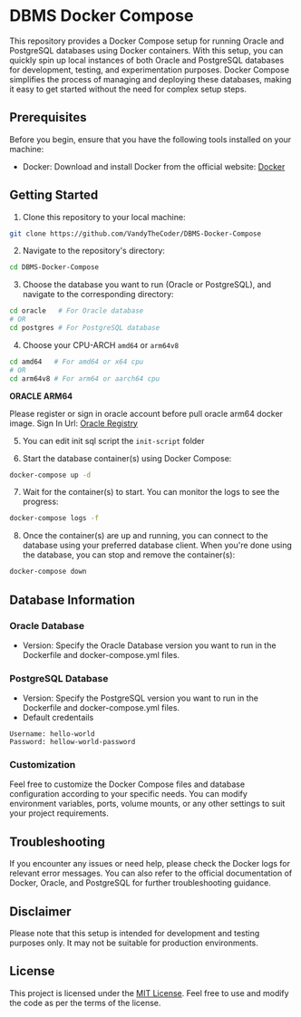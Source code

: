 # DBMS Docker Compose
This repository provides a Docker Compose setup for running Oracle and PostgreSQL databases using Docker containers. With this setup, you can quickly spin up local instances of both Oracle and PostgreSQL databases for development, testing, and experimentation purposes. Docker Compose simplifies the process of managing and deploying these databases, making it easy to get started without the need for complex setup steps.

## Prerequisites
Before you begin, ensure that you have the following tools installed on your machine:

- Docker: Download and install Docker from the official website: [Docker](https://www.docker.com/)

## Getting Started
1. Clone this repository to your local machine:
```sh
git clone https://github.com/VandyTheCoder/DBMS-Docker-Compose
```
2. Navigate to the repository's directory:

```sh
cd DBMS-Docker-Compose
```
3. Choose the database you want to run (Oracle or PostgreSQL), and navigate to the corresponding directory:

```sh
cd oracle   # For Oracle database
# OR
cd postgres # For PostgreSQL database
```
4. Choose your CPU-ARCH `amd64` or `arm64v8`
```sh
cd amd64   # For amd64 or x64 cpu
# OR
cd arm64v8 # For arm64 or aarch64 cpu
```
**ORACLE ARM64**

Please register or sign in oracle account before pull oracle arm64 docker image. Sign In Url: [Oracle Registry](
https://container-registry.oracle.com/ords/f?p=113:4:101545431567646:::4:P4_REPOSITORY,AI_REPOSITORY,AI_REPOSITORY_NAME,P4_REPOSITORY_NAME,P4_EULA_ID,P4_BUSINESS_AREA_ID:9,9,Oracle%20Database%20Enterprise%20Edition,Oracle%20Database%20Enterprise%20Edition,1,0&cs=3qC1e9Z5CUjmysxqjMXQpJfBhaLzmT9SvM53op5DIId_poGL8lR_-PzbjcvnUDY_EcilGn58DKkBNkxIbwbH72A)

5. You can edit init sql script the `init-script` folder

6. Start the database container(s) using Docker Compose:

```sh
docker-compose up -d
```
7. Wait for the container(s) to start. You can monitor the logs to see the progress:
```sh
docker-compose logs -f
```
8. Once the container(s) are up and running, you can connect to the database using your preferred database client. When you're done using the database, you can stop and remove the container(s):

```sh
docker-compose down
```

## Database Information
### Oracle Database
- Version: Specify the Oracle Database version you want to run in the Dockerfile and docker-compose.yml files.

### PostgreSQL Database
- Version: Specify the PostgreSQL version you want to run in the Dockerfile and docker-compose.yml files.
- Default credentails
```
Username: hello-world
Password: hellow-world-password
```
### Customization
Feel free to customize the Docker Compose files and database configuration according to your specific needs. You can modify environment variables, ports, volume mounts, or any other settings to suit your project requirements.

## Troubleshooting
If you encounter any issues or need help, please check the Docker logs for relevant error messages. You can also refer to the official documentation of Docker, Oracle, and PostgreSQL for further troubleshooting guidance.

## Disclaimer
Please note that this setup is intended for development and testing purposes only. It may not be suitable for production environments.

## License
This project is licensed under the [MIT License](https://github.com/VandyTheCoder/DBMS-Docker-Compose/blob/main/LICENSE). Feel free to use and modify the code as per the terms of the license.
